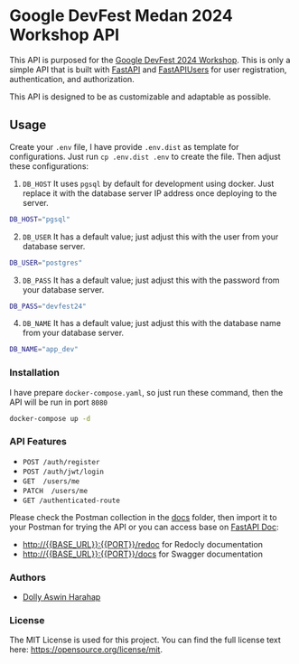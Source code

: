 # Google DevFest Medan 2024 Workshop API

This API is purposed for the [Google DevFest 2024 Workshop](https://gdg.community.dev/events/details/google-gdg-medan-presents-devfest-medan-2024/). This is only a simple API that is built with [FastAPI](https://fastapi.tiangolo.com/) and [FastAPIUsers](https://fastapi-users.github.io/fastapi-users/latest/) for user registration, authentication, and authorization.

This API is designed to be as customizable and adaptable as possible.


## Usage
Create your `.env` file, I have provide `.env.dist` as template for configurations. Just run `cp .env.dist .env` to create the file. Then adjust these configurations:


1. `DB_HOST`
   It uses `pgsql` by default for development using docker. Just replace it with the database server IP address once deploying to the server.

```bash
DB_HOST="pgsql"
```

2. `DB_USER`
   It has a default value; just adjust this with the user from your database server.

```bash
DB_USER="postgres"
```

3. `DB_PASS`
   It has a default value; just adjust this with the password from your database server.

```bash
DB_PASS="devfest24"
```

4. `DB_NAME`
   It has a default value; just adjust this with the database name from your database server.

```bash
DB_NAME="app_dev"
```

### Installation
I have prepare `docker-compose.yaml`, so just run these command, then the API will be run in port `8080`

```bash
docker-compose up -d
```


### API Features

-  `POST /auth/register`
-  `POST /auth/jwt/login`
-  `GET  /users/me`
-  `PATCH  /users/me`
-  `GET /authenticated-route`

Please check the Postman collection in the [docs](./docs) folder, then import it to your Postman for trying the API or you can access base on [FastAPI Doc](https://fastapi.tiangolo.com/tutorial/metadata/#docs-urls): 
- [http://{{BASE_URL}}:{{PORT}}/redoc](http://127.0.0.1:8080/redoc) for Redocly documentation
- [http://{{BASE_URL}}:{{PORT}}/docs](http://127.0.0.1:8080/docs) for Swagger documentation
  


### Authors

- [Dolly Aswin Harahap](https://medium.com/@dollyaswin)

### License
The MIT License is used for this project. You can find the full license text here: https://opensource.org/license/mit.
